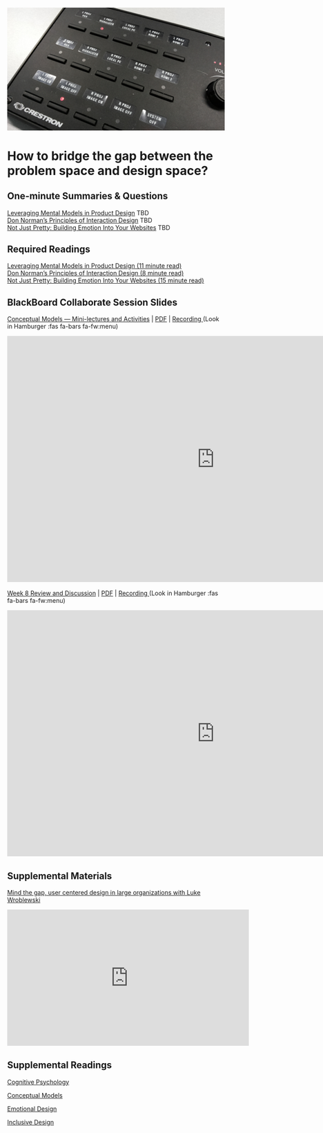 ![Device Controls](assets/images/13255989495_f545afea09_o.jpg ':class=banner-image')

# How to bridge the gap between the problem space and design space?

## One-minute Summaries & Questions
[Leveraging Mental Models in Product Design](#) <span class='badge'> TBD</span>  
[Don Norman’s Principles of Interaction Design](#) <span class='badge'> TBD</span>  
[Not Just Pretty: Building Emotion Into Your Websites](#) <span class='badge'> TBD</span>  

## Required Readings  
[Leveraging Mental Models in Product Design (11 minute read)](https://medium.com/swlh/leveraging-mental-models-in-ux-design-21ba8fbce22d)  
[Don Norman’s Principles of Interaction Design (8 minute read)](https://medium.com/@sachinrekhi/don-normans-principles-of-interaction-design-51025a2c0f33)  
[Not Just Pretty: Building Emotion Into Your Websites (15 minute read)](https://www.smashingmagazine.com/2012/04/building-emotion-into-your-websites/)  

## BlackBoard Collaborate Session Slides
[Conceptual Models — Mini-lectures and Activities](https://docs.google.com/presentation/d/e/2PACX-1vRZK3TQVbKzQtEOmW_m16gWgoQV9U8CbjUJki--NrTAc-x4AHgKWeOtultehEEOsfP2BIj9bcMGZDZ7/pub?start=false&loop=false&delayms=3000) | [PDF](#) | [Recording ](https://canvas.sfu.ca/courses/59869/external_tools/3544) (Look in Hamburger :fas fa-bars fa-fw:menu)  

<div class="video-container-16by9"><iframe src="https://docs.google.com/presentation/d/e/2PACX-1vRdfDDdBLFcwOJ4qUNWlGzyffy8qmRVZ32nsNwjT_Y2RjaBiFskNiVZKyTEWODwQqU1A1G85HAG9PaL/embed?start=false&loop=false&delayms=3000" frameborder="0" width="960" height="569" allowfullscreen="true" mozallowfullscreen="true" webkitallowfullscreen="true"></iframe></div>

[Week 8 Review and Discussion](https://docs.google.com/presentation/d/e/2PACX-1vSZ8ltdtIViiHeaSbPFnsN0S14G3xNNUmLL4rJ3CyZ0mblGIoT4cPZu03I7riSFB08wuqyS3Wme5rsp/pub?start=false&loop=false&delayms=3000) | [PDF](#) | [Recording ](https://canvas.sfu.ca/courses/59869/external_tools/3544) (Look in Hamburger :fas fa-bars fa-fw:menu)  

<div class="video-container-16by9"><iframe src="https://docs.google.com/presentation/d/e/2PACX-1vRdfDDdBLFcwOJ4qUNWlGzyffy8qmRVZ32nsNwjT_Y2RjaBiFskNiVZKyTEWODwQqU1A1G85HAG9PaL/embed?start=false&loop=false&delayms=3000" frameborder="0" width="960" height="569" allowfullscreen="true" mozallowfullscreen="true" webkitallowfullscreen="true"></iframe></div>

## Supplemental Materials  
[Mind the gap, user centered design in large organizations with Luke Wroblewski](https://www.youtube.com/watch?v=mAiNdU1go1A)  
<div class="video-container-16by9"><iframe width="560" height="315" src="https://www.youtube.com/embed/mAiNdU1go1A" title="YouTube video player" frameborder="0" allow="accelerometer; autoplay; clipboard-write; encrypted-media; gyroscope; picture-in-picture" allowfullscreen></iframe></div>

## Supplemental Readings  

[Cognitive Psychology](ux-techniques-guide/06.how-to-bridge-the-gap-between-the-problem-space-and-design-space/cognitive-psychology.md ':include')

[Conceptual Models](ux-techniques-guide/06.how-to-bridge-the-gap-between-the-problem-space-and-design-space/conceptual-models.md ':include')

[Emotional Design](ux-techniques-guide/06.how-to-bridge-the-gap-between-the-problem-space-and-design-space/emotional-design.md ':include')

[Inclusive Design](ux-techniques-guide/06.how-to-bridge-the-gap-between-the-problem-space-and-design-space/inclusive-design.md ':include')
